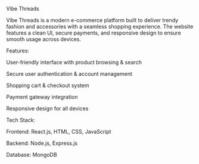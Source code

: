 Vibe Threads


Vibe Threads is a modern e-commerce platform built to deliver trendy fashion and accessories with a seamless shopping experience. The website features a clean UI, secure payments, and responsive design to ensure smooth usage across devices.


Features:


User-friendly interface with product browsing & search

Secure user authentication & account management

Shopping cart & checkout system

Payment gateway integration

Responsive design for all devices



Tech Stack:


Frontend: React.js, HTML, CSS, JavaScript

Backend: Node.js, Express.js

Database: MongoDB
